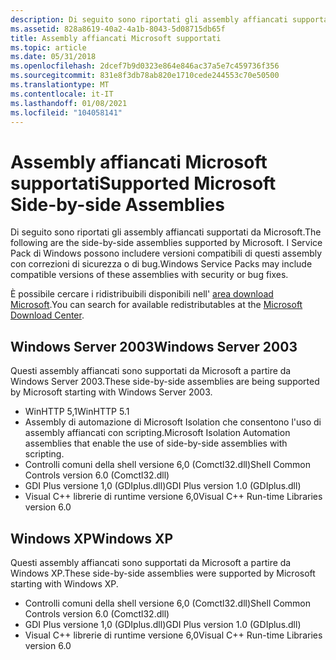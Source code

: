 ```yaml
---
description: Di seguito sono riportati gli assembly affiancati supportati da Microsoft. I Service Pack di Windows possono includere versioni compatibili di questi assembly con correzioni di sicurezza o di bug.
ms.assetid: 828a8619-40a2-4a1b-8043-5d08715db65f
title: Assembly affiancati Microsoft supportati
ms.topic: article
ms.date: 05/31/2018
ms.openlocfilehash: 2dcef7b9d0323e864e846ac37a5e7c459736f356
ms.sourcegitcommit: 831e8f3db78ab820e1710cede244553c70e50500
ms.translationtype: MT
ms.contentlocale: it-IT
ms.lasthandoff: 01/08/2021
ms.locfileid: "104058141"
---
```

# <a name="supported-microsoft-side-by-side-assemblies"></a><span data-ttu-id="26f8a-104">Assembly affiancati Microsoft supportati</span><span class="sxs-lookup"><span data-stu-id="26f8a-104">Supported Microsoft Side-by-side Assemblies</span></span>

<span data-ttu-id="26f8a-105">Di seguito sono riportati gli assembly affiancati supportati da Microsoft.</span><span class="sxs-lookup"><span data-stu-id="26f8a-105">The following are the side-by-side assemblies supported by Microsoft.</span></span> <span data-ttu-id="26f8a-106">I Service Pack di Windows possono includere versioni compatibili di questi assembly con correzioni di sicurezza o di bug.</span><span class="sxs-lookup"><span data-stu-id="26f8a-106">Windows Service Packs may include compatible versions of these assemblies with security or bug fixes.</span></span>

<span data-ttu-id="26f8a-107">È possibile cercare i ridistribuibili disponibili nell' [area download Microsoft](https://www.microsoft.com/Downloads/).</span><span class="sxs-lookup"><span data-stu-id="26f8a-107">You can search for available redistributables at the [Microsoft Download Center](https://www.microsoft.com/Downloads/).</span></span>

## <a name="windows-server-2003"></a><span data-ttu-id="26f8a-108">Windows Server 2003</span><span class="sxs-lookup"><span data-stu-id="26f8a-108">Windows Server 2003</span></span>

<span data-ttu-id="26f8a-109">Questi assembly affiancati sono supportati da Microsoft a partire da Windows Server 2003.</span><span class="sxs-lookup"><span data-stu-id="26f8a-109">These side-by-side assemblies are being supported by Microsoft starting with Windows Server 2003.</span></span>

-   <span data-ttu-id="26f8a-110">WinHTTP 5,1</span><span class="sxs-lookup"><span data-stu-id="26f8a-110">WinHTTP 5.1</span></span>
-   <span data-ttu-id="26f8a-111">Assembly di automazione di Microsoft Isolation che consentono l'uso di assembly affiancati con scripting.</span><span class="sxs-lookup"><span data-stu-id="26f8a-111">Microsoft Isolation Automation assemblies that enable the use of side-by-side assemblies with scripting.</span></span>
-   <span data-ttu-id="26f8a-112">Controlli comuni della shell versione 6,0 (Comctl32.dll)</span><span class="sxs-lookup"><span data-stu-id="26f8a-112">Shell Common Controls version 6.0 (Comctl32.dll)</span></span>
-   <span data-ttu-id="26f8a-113">GDI Plus versione 1,0 (GDIplus.dll)</span><span class="sxs-lookup"><span data-stu-id="26f8a-113">GDI Plus version 1.0 (GDIplus.dll)</span></span>
-   <span data-ttu-id="26f8a-114">Visual C++ librerie di runtime versione 6,0</span><span class="sxs-lookup"><span data-stu-id="26f8a-114">Visual C++ Run-time Libraries version 6.0</span></span>

## <a name="windows-xp"></a><span data-ttu-id="26f8a-115">Windows XP</span><span class="sxs-lookup"><span data-stu-id="26f8a-115">Windows XP</span></span>

<span data-ttu-id="26f8a-116">Questi assembly affiancati sono supportati da Microsoft a partire da Windows XP.</span><span class="sxs-lookup"><span data-stu-id="26f8a-116">These side-by-side assemblies were supported by Microsoft starting with Windows XP.</span></span>

-   <span data-ttu-id="26f8a-117">Controlli comuni della shell versione 6,0 (Comctl32.dll)</span><span class="sxs-lookup"><span data-stu-id="26f8a-117">Shell Common Controls version 6.0 (Comctl32.dll)</span></span>
-   <span data-ttu-id="26f8a-118">GDI Plus versione 1,0 (GDIplus.dll)</span><span class="sxs-lookup"><span data-stu-id="26f8a-118">GDI Plus version 1.0 (GDIplus.dll)</span></span>
-   <span data-ttu-id="26f8a-119">Visual C++ librerie di runtime versione 6,0</span><span class="sxs-lookup"><span data-stu-id="26f8a-119">Visual C++ Run-time Libraries version 6.0</span></span>

 

 



